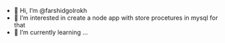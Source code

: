 - 👋 Hi, I’m @farshidgolrokh
- 👀 I’m interested in create a node app with store procetures in mysql for that
- 🌱 I’m currently learning ...
  

<!---
farshidgolrokh/farshidgolrokh is a ✨ special ✨ repository because its `README.md` (this file) appears on your GitHub profile.
You can click the Preview link to take a look at your changes.
--->

